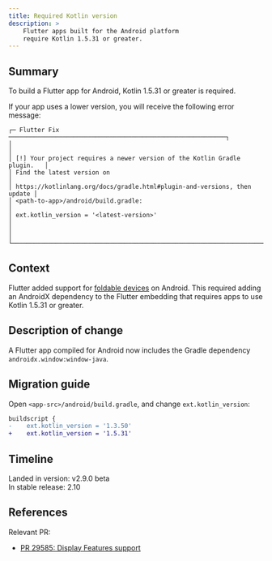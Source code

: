 ```yaml
---
title: Required Kotlin version 
description: >
    Flutter apps built for the Android platform
    require Kotlin 1.5.31 or greater.
---
```


## Summary

To build a Flutter app for Android, Kotlin 1.5.31 or greater is required.

If your app uses a lower version,
you will receive the following error message:

```text
┌─ Flutter Fix ────────────────────────────────────────────────────────────┐
│                                                                          │
│ [!] Your project requires a newer version of the Kotlin Gradle plugin.   │
│ Find the latest version on                                               │
│ https://kotlinlang.org/docs/gradle.html#plugin-and-versions, then update │
│ <path-to-app>/android/build.gradle:                                      │
│ ext.kotlin_version = '<latest-version>'                                  │
│                                                                          │
└──────────────────────────────────────────────────────────────────────────┘
```

## Context

Flutter added support for [foldable devices][1] on Android.
This required adding an AndroidX dependency to the Flutter embedding that
requires apps to use Kotlin 1.5.31 or greater.

## Description of change

A Flutter app compiled for Android now includes the Gradle dependency
`androidx.window:window-java`.

## Migration guide

Open `<app-src>/android/build.gradle`, and change `ext.kotlin_version`:

```diff
buildscript {
-    ext.kotlin_version = '1.3.50'
+    ext.kotlin_version = '1.5.31'
```

## Timeline

Landed in version: v2.9.0 beta<br>
In stable release: 2.10

## References

Relevant PR:

* [PR 29585: Display Features support][]


[PR 29585: Display Features support]: {{site.github}}/flutter/engine/pull/29585

[1]: {{site.android-dev}}/guide/topics/large-screens/learn-about-foldables
